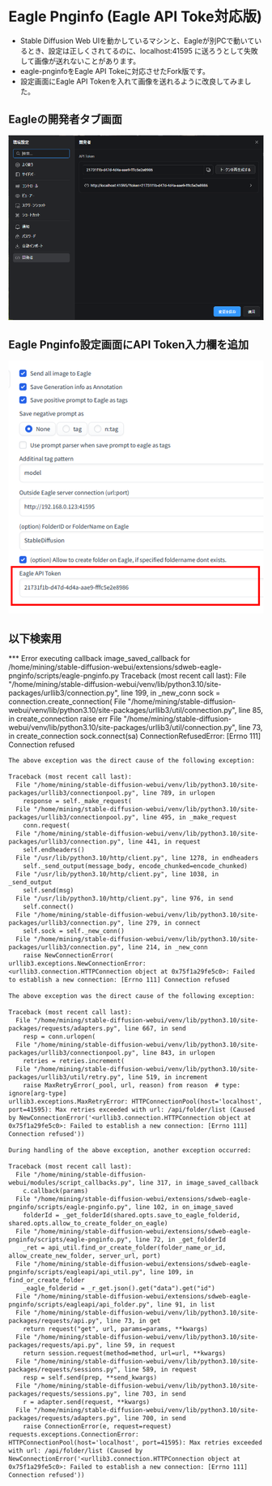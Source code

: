 # Eagle Pnginfo (Eagle API Toke対応版)

- Stable Diffusion Web UIを動かしているマシンと、Eagleが別PCで動いているとき、設定は正しくされてるのに、localhost:41595 に送ろうとして失敗して画像が送れないことがあります。
- eagle-pnginfoをEagle API Tokeに対応させたFork版です。
- 設定画面にEagle API Tokenを入れて画像を送れるように改良してみました。

## Eagleの開発者タブ画面
![](misc/EagleAPIToken.png)

## Eagle Pnginfo設定画面にAPI Token入力欄を追加
![](misc/APISetting.png)

## 以下検索用
*** Error executing callback image_saved_callback for /home/mining/stable-diffusion-webui/extensions/sdweb-eagle-pnginfo/scripts/eagle-pnginfo.py
    Traceback (most recent call last):
      File "/home/mining/stable-diffusion-webui/venv/lib/python3.10/site-packages/urllib3/connection.py", line 199, in _new_conn
        sock = connection.create_connection(
      File "/home/mining/stable-diffusion-webui/venv/lib/python3.10/site-packages/urllib3/util/connection.py", line 85, in create_connection
        raise err
      File "/home/mining/stable-diffusion-webui/venv/lib/python3.10/site-packages/urllib3/util/connection.py", line 73, in create_connection
        sock.connect(sa)
    ConnectionRefusedError: [Errno 111] Connection refused

    The above exception was the direct cause of the following exception:

    Traceback (most recent call last):
      File "/home/mining/stable-diffusion-webui/venv/lib/python3.10/site-packages/urllib3/connectionpool.py", line 789, in urlopen
        response = self._make_request(
      File "/home/mining/stable-diffusion-webui/venv/lib/python3.10/site-packages/urllib3/connectionpool.py", line 495, in _make_request
        conn.request(
      File "/home/mining/stable-diffusion-webui/venv/lib/python3.10/site-packages/urllib3/connection.py", line 441, in request
        self.endheaders()
      File "/usr/lib/python3.10/http/client.py", line 1278, in endheaders
        self._send_output(message_body, encode_chunked=encode_chunked)
      File "/usr/lib/python3.10/http/client.py", line 1038, in _send_output
        self.send(msg)
      File "/usr/lib/python3.10/http/client.py", line 976, in send
        self.connect()
      File "/home/mining/stable-diffusion-webui/venv/lib/python3.10/site-packages/urllib3/connection.py", line 279, in connect
        self.sock = self._new_conn()
      File "/home/mining/stable-diffusion-webui/venv/lib/python3.10/site-packages/urllib3/connection.py", line 214, in _new_conn
        raise NewConnectionError(
    urllib3.exceptions.NewConnectionError: <urllib3.connection.HTTPConnection object at 0x75f1a29fe5c0>: Failed to establish a new connection: [Errno 111] Connection refused

    The above exception was the direct cause of the following exception:

    Traceback (most recent call last):
      File "/home/mining/stable-diffusion-webui/venv/lib/python3.10/site-packages/requests/adapters.py", line 667, in send
        resp = conn.urlopen(
      File "/home/mining/stable-diffusion-webui/venv/lib/python3.10/site-packages/urllib3/connectionpool.py", line 843, in urlopen
        retries = retries.increment(
      File "/home/mining/stable-diffusion-webui/venv/lib/python3.10/site-packages/urllib3/util/retry.py", line 519, in increment
        raise MaxRetryError(_pool, url, reason) from reason  # type: ignore[arg-type]
    urllib3.exceptions.MaxRetryError: HTTPConnectionPool(host='localhost', port=41595): Max retries exceeded with url: /api/folder/list (Caused by NewConnectionError('<urllib3.connection.HTTPConnection object at 0x75f1a29fe5c0>: Failed to establish a new connection: [Errno 111] Connection refused'))

    During handling of the above exception, another exception occurred:

    Traceback (most recent call last):
      File "/home/mining/stable-diffusion-webui/modules/script_callbacks.py", line 317, in image_saved_callback
        c.callback(params)
      File "/home/mining/stable-diffusion-webui/extensions/sdweb-eagle-pnginfo/scripts/eagle-pnginfo.py", line 102, in on_image_saved
        folderId = _get_folderId(shared.opts.save_to_eagle_folderid, shared.opts.allow_to_create_folder_on_eagle)
      File "/home/mining/stable-diffusion-webui/extensions/sdweb-eagle-pnginfo/scripts/eagle-pnginfo.py", line 72, in _get_folderId
        _ret = api_util.find_or_create_folder(folder_name_or_id, allow_create_new_folder, server_url, port)
      File "/home/mining/stable-diffusion-webui/extensions/sdweb-eagle-pnginfo/scripts/eagleapi/api_util.py", line 109, in find_or_create_folder
        _eagle_folderid = _r_get.json().get("data").get("id")
      File "/home/mining/stable-diffusion-webui/extensions/sdweb-eagle-pnginfo/scripts/eagleapi/api_folder.py", line 91, in list
      File "/home/mining/stable-diffusion-webui/venv/lib/python3.10/site-packages/requests/api.py", line 73, in get
        return request("get", url, params=params, **kwargs)
      File "/home/mining/stable-diffusion-webui/venv/lib/python3.10/site-packages/requests/api.py", line 59, in request
        return session.request(method=method, url=url, **kwargs)
      File "/home/mining/stable-diffusion-webui/venv/lib/python3.10/site-packages/requests/sessions.py", line 589, in request
        resp = self.send(prep, **send_kwargs)
      File "/home/mining/stable-diffusion-webui/venv/lib/python3.10/site-packages/requests/sessions.py", line 703, in send
        r = adapter.send(request, **kwargs)
      File "/home/mining/stable-diffusion-webui/venv/lib/python3.10/site-packages/requests/adapters.py", line 700, in send
        raise ConnectionError(e, request=request)
    requests.exceptions.ConnectionError: HTTPConnectionPool(host='localhost', port=41595): Max retries exceeded with url: /api/folder/list (Caused by NewConnectionError('<urllib3.connection.HTTPConnection object at 0x75f1a29fe5c0>: Failed to establish a new connection: [Errno 111] Connection refused'))
